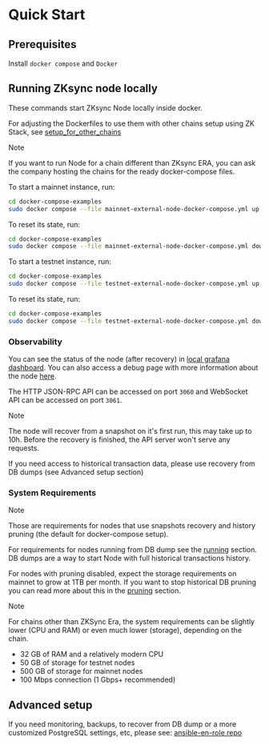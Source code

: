 # Quick Start

## Prerequisites

Install `docker compose` and `Docker`

## Running ZKsync node locally

These commands start ZKsync Node locally inside docker.

For adjusting the Dockerfiles to use them with other chains setup using ZK Stack, see [setup_for_other_chains](11_setup_for_other_chains.md)

> [!NOTE]
>
> If you want to run Node for a chain different than ZKsync ERA, you can ask the company hosting the chains for the ready docker-compose files.


To start a mainnet instance, run:

```sh
cd docker-compose-examples
sudo docker compose --file mainnet-external-node-docker-compose.yml up
```

To reset its state, run:

```sh
cd docker-compose-examples
sudo docker compose --file mainnet-external-node-docker-compose.yml down --volumes
```

To start a testnet instance, run:

```sh
cd docker-compose-examples
sudo docker compose --file testnet-external-node-docker-compose.yml up
```

To reset its state, run:

```sh
cd docker-compose-examples
sudo docker compose --file testnet-external-node-docker-compose.yml down --volumes
```

### Observability

You can see the status of the node (after recovery) in [local grafana dashboard](http://localhost:3000/dashboards). You
can also access a debug page with more information about the node [here](http://localhost:5000).

The HTTP JSON-RPC API can be accessed on port `3060` and WebSocket API can be accessed on port `3061`.

> [!NOTE]
>
> The node will recover from a snapshot on it's first run, this may take up to 10h. Before the recovery is finished, the
> API server won't serve any requests.
>
> If you need access to historical transaction data, please use recovery from DB dumps (see Advanced setup section)

### System Requirements

> [!NOTE]
>
> Those are requirements for nodes that use snapshots recovery and history pruning (the default for docker-compose
> setup).
>
> For requirements for nodes running from DB dump see the [running](03_running.md) section. DB dumps are a way to start
> Node with full historical transactions history.
>
> For nodes with pruning disabled, expect the storage requirements on mainnet to grow at 1TB per month. If you want to
> stop historical DB pruning you can read more about this in the [pruning](08_pruning.md) section.

> [!NOTE]
>
> For chains other than ZKSync Era, the system requirements can be slightly lower (CPU and RAM) or even much lower (storage), depending on the chain.

- 32 GB of RAM and a relatively modern CPU
- 50 GB of storage for testnet nodes
- 500 GB of storage for mainnet nodes
- 100 Mbps connection (1 Gbps+ recommended)

## Advanced setup

If you need monitoring, backups, to recover from DB dump or a more customized PostgreSQL settings, etc, please see:
[ansible-en-role repo](https://github.com/matter-labs/ansible-en-role)
